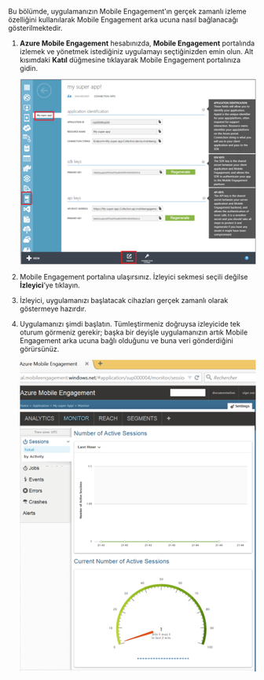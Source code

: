 Bu bölümde, uygulamanızın Mobile Engagement'ın gerçek zamanlı izleme özelliğini kullanılarak Mobile Engagement arka ucuna nasıl bağlanacağı gösterilmektedir. 

1. **Azure Mobile Engagement** hesabınızda, **Mobile Engagement** portalında izlemek ve yönetmek istediğiniz uygulamayı seçtiğinizden emin olun. Alt kısımdaki **Katıl** düğmesine tıklayarak Mobile Engagement portalınıza gidin. 
   
     ![](./media/mobile-engagement-connect-app-with-monitor/engage-button.png)
2. Mobile Engagement portalına ulaşırsınız. İzleyici sekmesi seçili değilse **İzleyici**’ye tıklayın.
3. İzleyici, uygulamanızı başlatacak cihazları gerçek zamanlı olarak göstermeye hazırdır.
4. Uygulamanızı şimdi başlatın. Tümleştirmeniz doğruysa izleyicide tek oturum görmeniz gerekir; başka bir deyişle uygulamanızın artık Mobile Engagement arka ucuna bağlı olduğunu ve buna veri gönderdiğini görürsünüz.  
   
     ![](./media/mobile-engagement-connect-app-with-monitor/monitor.png)



<!--HONumber=Nov16_HO2-->


